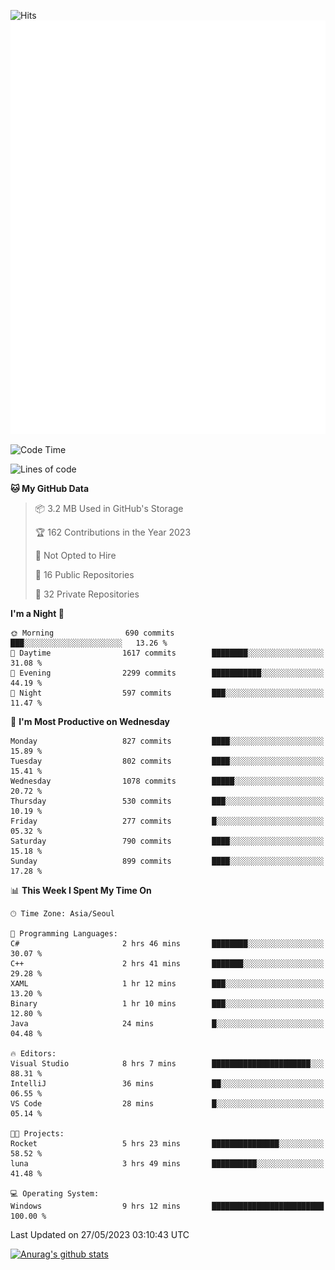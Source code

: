 ![Hits](https://hits.seeyoufarm.com/api/count/incr/badge.svg?url=https%3A%2F%2Fgithub.com%2Fkokose1234&count_bg=%2379C83D&title_bg=%23555555&icon=apple.svg&icon_color=%23E7E7E7&title=hits&edge_flat=false)
<br/>
![Metrics](https://github.com/kokose1234/kokose1234/blob/main/github-metrics.svg)

<!--START_SECTION:waka-->
![Code Time](http://img.shields.io/badge/Code%20Time-868%20hrs%2053%20mins-blue)

![Lines of code](https://img.shields.io/badge/From%20Hello%20World%20I%27ve%20Written-19.5%20million%20lines%20of%20code-blue)

**🐱 My GitHub Data** 

> 📦 3.2 MB Used in GitHub's Storage 
 > 
> 🏆 162 Contributions in the Year 2023
 > 
> 🚫 Not Opted to Hire
 > 
> 📜 16 Public Repositories 
 > 
> 🔑 32 Private Repositories 
 > 
**I'm a Night 🦉** 

```text
🌞 Morning                690 commits         ███░░░░░░░░░░░░░░░░░░░░░░   13.26 % 
🌆 Daytime                1617 commits        ████████░░░░░░░░░░░░░░░░░   31.08 % 
🌃 Evening                2299 commits        ███████████░░░░░░░░░░░░░░   44.19 % 
🌙 Night                  597 commits         ███░░░░░░░░░░░░░░░░░░░░░░   11.47 % 
```
📅 **I'm Most Productive on Wednesday** 

```text
Monday                   827 commits         ████░░░░░░░░░░░░░░░░░░░░░   15.89 % 
Tuesday                  802 commits         ████░░░░░░░░░░░░░░░░░░░░░   15.41 % 
Wednesday                1078 commits        █████░░░░░░░░░░░░░░░░░░░░   20.72 % 
Thursday                 530 commits         ███░░░░░░░░░░░░░░░░░░░░░░   10.19 % 
Friday                   277 commits         █░░░░░░░░░░░░░░░░░░░░░░░░   05.32 % 
Saturday                 790 commits         ████░░░░░░░░░░░░░░░░░░░░░   15.18 % 
Sunday                   899 commits         ████░░░░░░░░░░░░░░░░░░░░░   17.28 % 
```


📊 **This Week I Spent My Time On** 

```text
🕑︎ Time Zone: Asia/Seoul

💬 Programming Languages: 
C#                       2 hrs 46 mins       ████████░░░░░░░░░░░░░░░░░   30.07 % 
C++                      2 hrs 41 mins       ███████░░░░░░░░░░░░░░░░░░   29.28 % 
XAML                     1 hr 12 mins        ███░░░░░░░░░░░░░░░░░░░░░░   13.20 % 
Binary                   1 hr 10 mins        ███░░░░░░░░░░░░░░░░░░░░░░   12.80 % 
Java                     24 mins             █░░░░░░░░░░░░░░░░░░░░░░░░   04.48 % 

🔥 Editors: 
Visual Studio            8 hrs 7 mins        ██████████████████████░░░   88.31 % 
IntelliJ                 36 mins             ██░░░░░░░░░░░░░░░░░░░░░░░   06.55 % 
VS Code                  28 mins             █░░░░░░░░░░░░░░░░░░░░░░░░   05.14 % 

🐱‍💻 Projects: 
Rocket                   5 hrs 23 mins       ███████████████░░░░░░░░░░   58.52 % 
luna                     3 hrs 49 mins       ██████████░░░░░░░░░░░░░░░   41.48 % 

💻 Operating System: 
Windows                  9 hrs 12 mins       █████████████████████████   100.00 % 
```


 Last Updated on 27/05/2023 03:10:43 UTC
<!--END_SECTION:waka-->

[![Anurag's github stats](https://github-readme-stats.vercel.app/api?username=kokose1234&theme=dracula)](https://github.com/anuraghazra/github-readme-stats)



	
